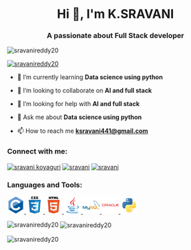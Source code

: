 <h1 align="center">Hi 👋, I'm K.SRAVANI</h1>
<h3 align="center">A passionate about Full Stack developer</h3>

<p align="left"> <img src="https://komarev.com/ghpvc/?username=sravanireddy20&label=Profile%20views&color=0e75b6&style=flat" alt="sravanireddy20" /> </p>

<p align="left"> <a href="https://github.com/ryo-ma/github-profile-trophy"><img src="https://github-profile-trophy.vercel.app/?username=sravanireddy20" alt="sravanireddy20" /></a> </p>

- 🌱 I’m currently learning **Data science using python**

- 👯 I’m looking to collaborate on **AI and full stack**

- 🤝 I’m looking for help with **AI and full stack**

- 💬 Ask me about **Data science using python**

- 📫 How to reach me **ksravani441@gmail.com**

<h3 align="left">Connect with me:</h3>
<p align="left">
<a href="https://linkedin.com/in/sravani koyaguri" target="blank"><img align="center" src="https://raw.githubusercontent.com/rahuldkjain/github-profile-readme-generator/master/src/images/icons/Social/linked-in-alt.svg" alt="sravani koyaguri" height="30" width="40" /></a>
<a href="https://www.hackerrank.com/sravani" target="blank"><img align="center" src="https://raw.githubusercontent.com/rahuldkjain/github-profile-readme-generator/master/src/images/icons/Social/hackerrank.svg" alt="sravani" height="30" width="40" /></a>
<a href="https://www.leetcode.com/sravani" target="blank"><img align="center" src="https://raw.githubusercontent.com/rahuldkjain/github-profile-readme-generator/master/src/images/icons/Social/leet-code.svg" alt="sravani" height="30" width="40" /></a>
</p>

<h3 align="left">Languages and Tools:</h3>
<p align="left"> <a href="https://www.cprogramming.com/" target="_blank" rel="noreferrer"> <img src="https://raw.githubusercontent.com/devicons/devicon/master/icons/c/c-original.svg" alt="c" width="40" height="40"/> </a> <a href="https://www.w3schools.com/css/" target="_blank" rel="noreferrer"> <img src="https://raw.githubusercontent.com/devicons/devicon/master/icons/css3/css3-original-wordmark.svg" alt="css3" width="40" height="40"/> </a> <a href="https://www.w3.org/html/" target="_blank" rel="noreferrer"> <img src="https://raw.githubusercontent.com/devicons/devicon/master/icons/html5/html5-original-wordmark.svg" alt="html5" width="40" height="40"/> </a> <a href="https://www.java.com" target="_blank" rel="noreferrer"> <img src="https://raw.githubusercontent.com/devicons/devicon/master/icons/java/java-original.svg" alt="java" width="40" height="40"/> </a> <a href="https://www.mysql.com/" target="_blank" rel="noreferrer"> <img src="https://raw.githubusercontent.com/devicons/devicon/master/icons/mysql/mysql-original-wordmark.svg" alt="mysql" width="40" height="40"/> </a> <a href="https://www.oracle.com/" target="_blank" rel="noreferrer"> <img src="https://raw.githubusercontent.com/devicons/devicon/master/icons/oracle/oracle-original.svg" alt="oracle" width="40" height="40"/> </a> <a href="https://www.python.org" target="_blank" rel="noreferrer"> <img src="https://raw.githubusercontent.com/devicons/devicon/master/icons/python/python-original.svg" alt="python" width="40" height="40"/> </a> </p>

<p><img align="left" src="https://github-readme-stats.vercel.app/api/top-langs?username=sravanireddy20&show_icons=true&locale=en&layout=compact" alt="sravanireddy20" /></p>

<p>&nbsp;<img align="center" src="https://github-readme-stats.vercel.app/api?username=sravanireddy20&show_icons=true&locale=en" alt="sravanireddy20" /></p>

<p><img align="center" src="https://github-readme-streak-stats.herokuapp.com/?user=sravanireddy20&" alt="sravanireddy20" /></p>

